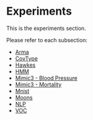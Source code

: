 # Experiments

This is the experiments section.

Please refer to each subsection:

- [Arma](arma/README.md)
- [CovType](covtype/README.md)
- [Hawkes](hawkes/README.md)
- [HMM](hmm/README.md)
- [Mimic3 - Blood Pressure](mimic3/blood_pressure/README.md)
- [Mimic3 - Mortality](mimic3/mortality/README.md)
- [Mnist](mnist/README.md)
- [Moons](moons/README.md)
- [NLP](nlp/README.md)
- [VOC](voc/README.md)